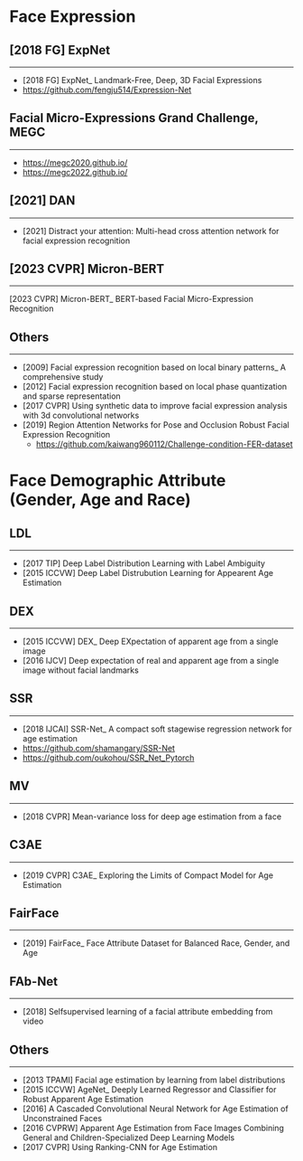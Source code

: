 # Face Expression

## [2018 FG] ExpNet
---
- [2018 FG] ExpNet_ Landmark-Free, Deep, 3D Facial Expressions
- https://github.com/fengju514/Expression-Net

## Facial Micro-Expressions Grand Challenge, MEGC
----
- https://megc2020.github.io/
- https://megc2022.github.io/

## [2021] DAN
----
- [2021] Distract your attention: Multi-head cross attention network for facial expression recognition

## [2023 CVPR] Micron-BERT
----
[2023 CVPR] Micron-BERT_ BERT-based Facial Micro-Expression Recognition

## Others
---
- [2009] Facial expression recognition based on local binary patterns_ A comprehensive study
- [2012] Facial expression recognition based on local phase quantization and sparse representation
- [2017 CVPR] Using synthetic data to improve facial expression analysis with 3d convolutional networks
- [2019] Region Attention Networks for Pose and Occlusion Robust Facial Expression Recognition
    - https://github.com/kaiwang960112/Challenge-condition-FER-dataset
    
    
# Face Demographic Attribute (Gender, Age and Race)

## LDL
---
- [2017 TIP] Deep Label Distribution Learning with Label Ambiguity
- [2015 ICCVW] Deep Label Distrubution Learning for Appearent Age Estimation

## DEX
---
- [2015 ICCVW] DEX_ Deep EXpectation of apparent age from a single image
- [2016 IJCV] Deep expectation of real and apparent age from a single image without facial landmarks

## SSR
---
- [2018 IJCAI] SSR-Net_ A compact soft stagewise regression network for age estimation
- https://github.com/shamangary/SSR-Net
- https://github.com/oukohou/SSR_Net_Pytorch

## MV
---
- [2018 CVPR] Mean-variance loss for deep age estimation from a face

## C3AE
---
- [2019 CVPR] C3AE_ Exploring the Limits of Compact Model for Age Estimation

## FairFace
---
- [2019] FairFace_ Face Attribute Dataset for Balanced Race, Gender, and Age

## FAb-Net
---
- [2018] Selfsupervised learning of a facial attribute embedding from video

## Others
----
- [2013 TPAMI] Facial age estimation by learning from label distributions
- [2015 ICCVW] AgeNet_ Deeply Learned Regressor and Classifier for Robust Apparent Age Estimation
- [2016] A Cascaded Convolutional Neural Network for Age Estimation of Unconstrained Faces
- [2016 CVPRW] Apparent Age Estimation from Face Images Combining General and Children-Specialized Deep Learning Models
- [2017 CVPR] Using Ranking-CNN for Age Estimation

